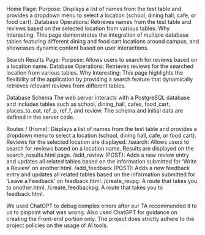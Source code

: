 Home Page:
Purpose: Displays a list of names from the test table and provides a dropdown menu to select a location (school, dining hall, cafe, or food cart).
Database Operations: Retrieves names from the test table and reviews based on the selected location from various tables.
Why Interesting: This page demonstrates the integration of multiple database tables featuring different dining and food cart locations around campus, and showcases dynamic content based on user interactions.

Search Results Page:
Purpose: Allows users to search for reviews based on a location name.
Database Operations: Retrieves reviews for the searched location from various tables.
Why Interesting: This page highlights the flexibility of the application by providing a search feature that dynamically retrieves relevant reviews from different tables.

Database Schema
The web server interacts with a PostgreSQL database and includes tables such as school, dining_hall, cafes, food_cart, places_to_eat, ref_p, ref_f, and review. The schema and initial data are defined in the server code.

Routes
/ (Home): Displays a list of names from the test table and provides a dropdown menu to select a location (school, dining hall, cafe, or food cart). Reviews for the selected location are displayed.
/search: Allows users to search for reviews based on a location name. Results are displayed on the search_results.html page.
/add_review (POST): Adds a new review entry and updates all related tables based on the information submitted for ‘Write a Review’ on another.html.
/add_feedback (POST): Adds a new feedback entry and updates all related tables based on the information submitted for ‘Leave a Feedback’ on feedback.html.
/create_revpg: A route that takes you to another.html.
/create_feedbackpg: A route that takes you to feedback.html.

We used ChatGPT to debug complex errors after our TA recommended it to us to pinpoint what was wrong. Also used ChatGPT for guidance on creating the Front-end portion only. The project does strictly adhere to the project policies on the usage of AI tools.
